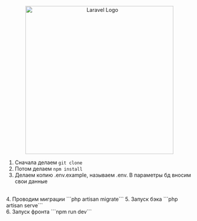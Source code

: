 <p align="center"><a href="https://laravel.com" target="_blank"><img src="https://raw.githubusercontent.com/laravel/art/master/logo-lockup/5%20SVG/2%20CMYK/1%20Full%20Color/laravel-logolockup-cmyk-red.svg" width="400" alt="Laravel Logo"></a></p>

1. Сначала делаем ```git clone```<br>
2. Потом делаем ```npm install```<br>
3. Делаем копию .env.example, называем .env. В параметры бд вносим свои данные
<br>
4. Проводим миграции ```php artisan migrate```
5. Запуск бэка ```php artisan serve```<br>
6. Запуск фронта ```npm run dev```<br>
